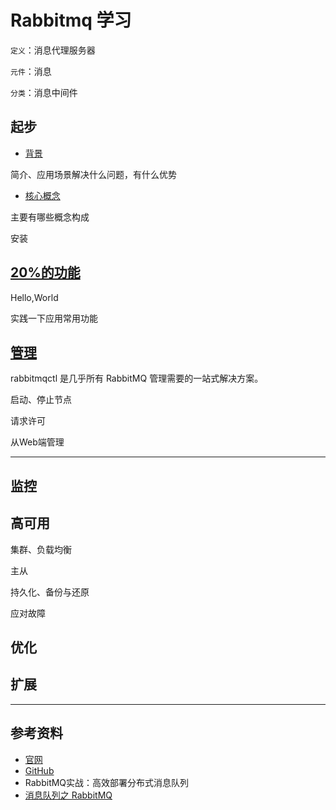 # Rabbitmq 学习

`定义`：消息代理服务器

`元件`：消息

`分类`：消息中间件

##  起步
- [背景](start/origin.md)

简介、应用场景解决什么问题，有什么优势

- [核心概念](start/concept.md)

主要有哪些概念构成

安装

##  [20%的功能](percentage.md)

Hello,World

实践一下应用常用功能


##  [管理](management.md)

rabbitmqctl 是几乎所有 RabbitMQ 管理需要的一站式解决方案。

启动、停止节点

请求许可

从Web端管理


----

##  监控


##  高可用

集群、负载均衡

主从

持久化、备份与还原

应对故障


##  优化



##  扩展


----

## 参考资料
- [官网](http://www.rabbitmq.com/)
- [GitHub](https://github.com/rabbitmq)
- RabbitMQ实战：高效部署分布式消息队列
- [消息队列之 RabbitMQ](https://www.jianshu.com/p/79ca08116d57)
